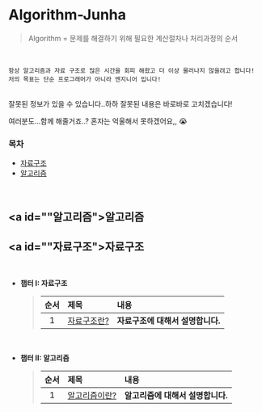 # Algorithm-Junha
>Algorithm = 문제를 해결하기 위해 필요한 계산절차나 처리과정의 순서
<br>

```
항상 알고리즘과 자료 구조로 많은 시간을 회피 해왔고 더 이상 물러나지 않을려고 합니다!
저의 목표는 단순 프로그래머가 아니라 엔지니어 입니다!

```

<br>
잘못된 정보가 있을 수 있습니다..하하 잘못된 내용은 바로바로 고치겠습니다!
<br>

여러분도...함께 해줄거죠..? 혼자는 억울해서 못하겠어요,, 😭
<br>

### 목차

* [자료구조](#자료구조)
* [알고리즘](#알고리즘)

<br>

## <a id=""알고리즘"></a>알고리즘
## <a id=""자료구조"></a>자료구조

<br>

* **챕터 I: 자료구조**
  > | 순서 | 제목 | 내용 |
  > |:---:| :--- | :--- |
  > |1|[자료구조란?]() | **자료구조에 대해서 설명합니다.**

<br>


* **챕터 II: 알고리즘**
  > | 순서 | 제목 | 내용 |
  > |:---:| :--- | :--- |
  > |1|[알고리즘이란?]() | **알고리즘에 대해서 설명합니다.**

<br>

